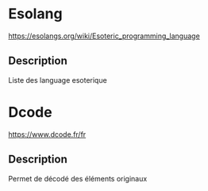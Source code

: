 # Esolang

https://esolangs.org/wiki/Esoteric_programming_language

## Description 

Liste des language esoterique


# Dcode

https://www.dcode.fr/fr

## Description

Permet de décodé des éléments originaux